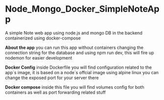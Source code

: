 # Node_Mongo_Docker_SimpleNoteApp
A simple Note web app using node.js and mongo DB in the backend containerized using docker-compose

**About the app**
you can run this app without containers changing the connection string for the database and using npm run dev, this will fire up nodemon for easier development


**Docker Config**
inside Dockerfile you will find configuration related to the app´s image, it is based on a node´s offcial image using  alpine linux 
you can change the exposed port for your server there

**Docker compose**
inside this file you will find volumes config for both containers as well as port forwarding related stuff

